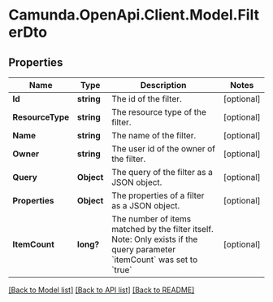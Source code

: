 # Camunda.OpenApi.Client.Model.FilterDto

## Properties

Name | Type | Description | Notes
------------ | ------------- | ------------- | -------------
**Id** | **string** | The id of the filter. | [optional] 
**ResourceType** | **string** | The resource type of the filter. | [optional] 
**Name** | **string** | The name of the filter. | [optional] 
**Owner** | **string** | The user id of the owner of the filter. | [optional] 
**Query** | **Object** | The query of the filter as a JSON object. | [optional] 
**Properties** | **Object** | The properties of a filter as a JSON object. | [optional] 
**ItemCount** | **long?** |  The number of items matched by the filter itself. Note: Only exists if the query parameter &#x60;itemCount&#x60; was set to &#x60;true&#x60; | [optional] 

[[Back to Model list]](../README.md#documentation-for-models) [[Back to API list]](../README.md#documentation-for-api-endpoints) [[Back to README]](../README.md)


